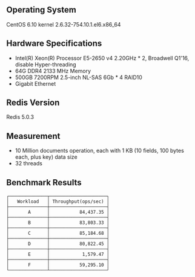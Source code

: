 ## Operating System ##
CentOS 6.10 kernel 2.6.32-754.10.1.el6.x86_64

## Hardware Specifications ##
- Intel(R) Xeon(R) Processor E5-2650 v4 2.20GHz * 2, Broadwell Q1'16, disable Hyper-threading 
- 64G DDR4 2133 MHz Memory
- 500GB 7200RPM 2.5-inch NL-SAS 6Gb * 4 RAID10
- Gigabit Ethernet

## Redis Version ##
Redis 5.0.3

## Measurement ##
- 10 Million documents operation, each with 1 KB (10 fields, 100 bytes each, plus key) data size
- 32 threads

## Benchmark Results ##
    ┌──────────────┬─────────────────────┐
    │   Workload   │ Throughput(ops/sec) │
    ├──────────────┼─────────────────────┤
    │       A      │           84,437.35 │
    ├──────────────┼─────────────────────┤
    │       B      │           83,803.33 │
    ├──────────────┼─────────────────────┤
    │       C      │           85,184.68 │
    ├──────────────┼─────────────────────┤
    │       D      │           80,822.45 │
    ├──────────────┼─────────────────────┤
    │       E      │            1,579.47 │
    ├──────────────┼─────────────────────┤
    │       F      │           59,295.10 │
    └──────────────┴─────────────────────┘
